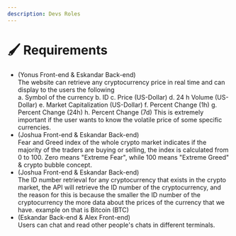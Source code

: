 ```yaml
---
description: Devs Roles
---
```


# 🖌 Requirements

* (Yonus Front-end & Eskandar Back-end)\
  The website can retrieve any cryptocurrency price in real time and can display to the users the following\
  a. Symbol of the currency b. ID c. Price (US-Dollar) d. 24 h Volume (US-Dollar) e. Market Capitalization (US-Dollar) f. Percent Change (1h) g. Percent Change (24h) h. Percent Change (7d) This is extremely important if the user wants to know the volatile price of some specific currencies.
* (Joshua Front-end & Eskandar Back-end)\
  Fear and Greed index of the whole crypto market indicates if the majority of the traders are buying or selling, the index is calculated from 0 to 100. Zero means "Extreme Fear", while 100 means "Extreme Greed" & crypto bubble concept.
* (Joshua Front-end & Eskandar Back-end)\
  The ID number retrieval for any cryptocurrency that exists in the crypto market, the API will retrieve the ID number of the cryptocurrency, and the reason for this is because the smaller the ID number of the cryptocurrency the more data about the prices of the currency that we have. example on that is Bitcoin (BTC)
* (Eskandar Back-end & Alex Front-end)\
  Users can chat and read other people's chats in different terminals.
